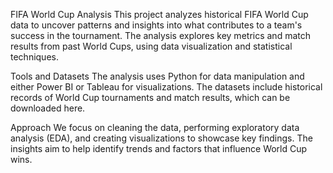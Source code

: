 FIFA World Cup Analysis
This project analyzes historical FIFA World Cup data to uncover patterns and insights into what contributes to a team's success in the tournament. The analysis explores key metrics and match results from past World Cups, using data visualization and statistical techniques.

Tools and Datasets
The analysis uses Python for data manipulation and either Power BI or Tableau for visualizations. The datasets include historical records of World Cup tournaments and match results, which can be downloaded here.

Approach
We focus on cleaning the data, performing exploratory data analysis (EDA), and creating visualizations to showcase key findings. The insights aim to help identify trends and factors that influence World Cup wins.
